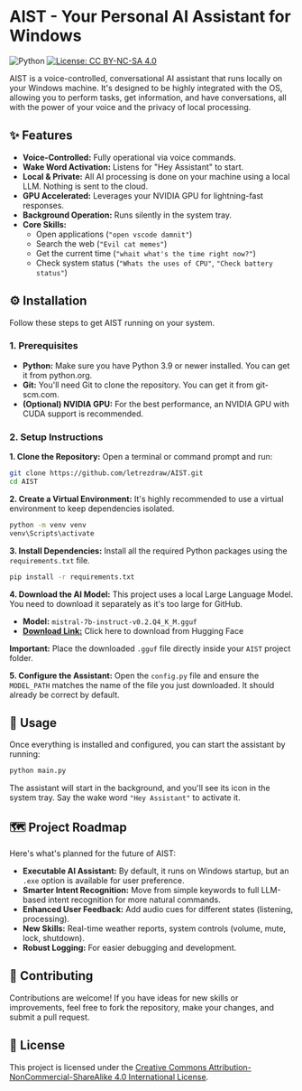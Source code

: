 # AIST - Your Personal AI Assistant for Windows

![Python](https://img.shields.io/badge/python-3.9+-blue.svg)
[![License: CC BY-NC-SA 4.0](https://licensebuttons.net/l/by-nc-sa/4.0/88x31.png)](https://creativecommons.org/licenses/by-nc-sa/4.0/)

AIST is a voice-controlled, conversational AI assistant that runs locally on your Windows machine. It's designed to be highly integrated with the OS, allowing you to perform tasks, get information, and have conversations, all with the power of your voice and the privacy of local processing.

## ✨ Features

-   **Voice-Controlled:** Fully operational via voice commands.
-   **Wake Word Activation:** Listens for "Hey Assistant" to start.
-   **Local & Private:** All AI processing is done on your machine using a local LLM. Nothing is sent to the cloud.
-   **GPU Accelerated:** Leverages your NVIDIA GPU for lightning-fast responses.
-   **Background Operation:** Runs silently in the system tray.
-   **Core Skills:**
    -   Open applications (`"open vscode damnit"`)
    -   Search the web (`"Evil cat memes"`)
    -   Get the current time (`"whait what's the time right now?"`)
    -   Check system status (`"Whats the uses of CPU"`, `"Check battery status"`)

## ⚙️ Installation

Follow these steps to get AIST running on your system.

### 1. Prerequisites

-   **Python:** Make sure you have Python 3.9 or newer installed. You can get it from python.org.
-   **Git:** You'll need Git to clone the repository. You can get it from git-scm.com.
-   **(Optional) NVIDIA GPU:** For the best performance, an NVIDIA GPU with CUDA support is recommended.

### 2. Setup Instructions

**1. Clone the Repository:**
Open a terminal or command prompt and run:
```bash
git clone https://github.com/letrezdraw/AIST.git
cd AIST
```

**2. Create a Virtual Environment:**
It's highly recommended to use a virtual environment to keep dependencies isolated.
```bash
python -m venv venv
venv\Scripts\activate
```

**3. Install Dependencies:**
Install all the required Python packages using the `requirements.txt` file.
```bash
pip install -r requirements.txt
```

**4. Download the AI Model:**
This project uses a local Large Language Model. You need to download it separately as it's too large for GitHub.

-   **Model:** `mistral-7b-instruct-v0.2.Q4_K_M.gguf`
-   [**Download Link:**](https://huggingface.co/TheBloke/Mistral-7B-Instruct-v0.2-GGUF/blob/main/mistral-7b-instruct-v0.2.Q4_K_M.gguf) Click here to download from Hugging Face

**Important:** Place the downloaded `.gguf` file directly inside your `AIST` project folder.

**5. Configure the Assistant:**
Open the `config.py` file and ensure the `MODEL_PATH` matches the name of the file you just downloaded. It should already be correct by default.

## 🚀 Usage

Once everything is installed and configured, you can start the assistant by running:

```bash
python main.py
```

The assistant will start in the background, and you'll see its icon in the system tray. Say the wake word `"Hey Assistant"` to activate it.

## 🗺️ Project Roadmap

Here's what's planned for the future of AIST:

-   **Executable AI Assistant:** By default, it runs on Windows startup, but an `.exe` option is available for user preference.
-   **Smarter Intent Recognition:** Move from simple keywords to full LLM-based intent recognition for more natural commands.
-   **Enhanced User Feedback:** Add audio cues for different states (listening, processing).
-   **New Skills:** Real-time weather reports, system controls (volume, mute, lock, shutdown).
-   **Robust Logging:** For easier debugging and development.

## 🤝 Contributing

Contributions are welcome! If you have ideas for new skills or improvements, feel free to fork the repository, make your changes, and submit a pull request.

## 📜 License
This project is licensed under the [Creative Commons Attribution-NonCommercial-ShareAlike 4.0 International License](LICENSE.md).
